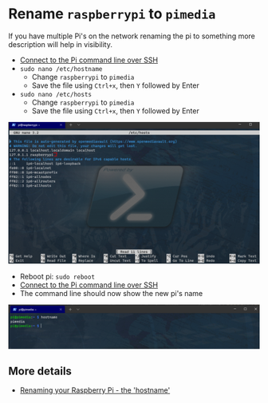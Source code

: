 # Rename `raspberrypi` to `pimedia`

If you have multiple Pi's on the network renaming the pi to something more description will help in visibility.

* [Connect to the Pi command line over SSH](02_connect_to_raspberry_pi_from_laptop#connect-to-pi-command-line)
* `sudo nano /etc/hostname`
  * Change `raspberrypi` to `pimedia`
  * Save the file using `Ctrl+x`, then `Y` followed by Enter
* `sudo nano /etc/hosts`
  * Change `raspberrypi` to `pimedia`
  * Save the file using `Ctrl+x`, then `Y` followed by Enter

<img src="img/04_etc_hosts.PNG" />

* Reboot pi: `sudo reboot`
* [Connect to the Pi command line over SSH](02_connect_to_raspberry_pi_from_laptop#connect-to-pi-command-line)
* The command line should now show the new pi's name


<img src="img/04_new_pi_name.PNG" />

## More details 

* [Renaming your Raspberry Pi - the 'hostname'](https://thepihut.com/blogs/raspberry-pi-tutorials/19668676-renaming-your-raspberry-pi-the-hostname)